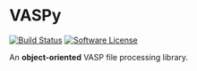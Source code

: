 VASPy
========
[![Build Status](https://travis-ci.org/PytLab/VASPy.svg?branch=master)](https://travis-ci.org/PytLab/VASPy)
[![Software License](https://img.shields.io/badge/license-MIT-blue.svg)](LICENSE)

An **object-oriented** VASP file processing library.